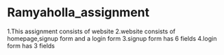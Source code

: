# Ramyaholla_assignment

1.This assignment consists of website 
2.website consists of homepage,signup form and a login form
3.signup form has 6 fields
4.login form has 3 fields
